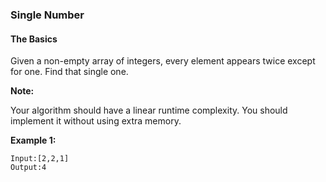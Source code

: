 ### Single Number
#### The Basics

Given a non-empty array of integers, every element appears twice except for one. Find that single one.

**Note:**

Your algorithm should have a linear runtime complexity. You should implement it without using extra memory.

**Example 1:**

	Input:[2,2,1]
	Output:4